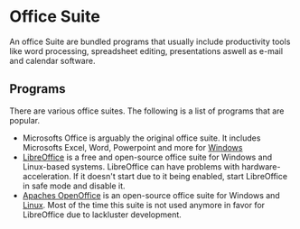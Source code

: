 # Office Suite

An office Suite are bundled programs that usually include productivity tools like word processing,
spreadsheet editing, presentations aswell as e-mail and calendar software.

## Programs

There are various office suites.
The following is a list of programs that are popular.

- Microsofts Office is arguably the original office suite.
  It includes Microsofts Excel, Word, Powerpoint and more for [Windows](/wiki/windows.md)
- [LibreOffice](/wiki/libreoffice.md) is a free and open-source office suite for Windows and
  Linux-based systems.
  LibreOffice can have problems with hardware-acceleration.
  If it doesn't start due to it being enabled, start LibreOffice in safe mode and disable it.
- [Apaches OpenOffice](https://www.openoffice.org/) is an open-source office suite for Windows
  and [Linux](/wiki/linux.md).
  Most of the time this suite is not used anymore in favor for LibreOffice due to lackluster
  development.
